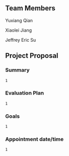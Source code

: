 ## Team Members
Yuxiang Qian 

Xiaolei Jiang

Jeffrey Eric Su



## Project Proposal

### Summary

```content
1
```

### Evaluation Plan

```content
1
```

### Goals

```content
1
```

### Appointment date/time

```content
1
```
